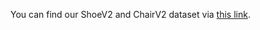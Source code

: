 You can find our ShoeV2 and ChairV2 dataset via [this link](https://yuqian1023.github.io//publication/2020-02-23-paper-title-number-9).
